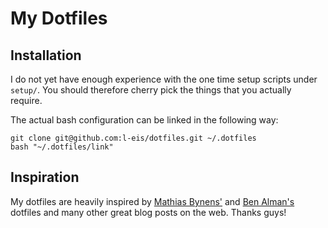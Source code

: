 # My Dotfiles

## Installation
I do not yet have enough experience with the one time setup scripts under `setup/`.
You should therefore cherry pick the things that you actually require.

The actual bash configuration can be linked in the following way:

```
git clone git@github.com:l-eis/dotfiles.git ~/.dotfiles
bash "~/.dotfiles/link"
```

## Inspiration
My dotfiles are heavily inspired by
[Mathias Bynens'](https://github.com/mathiasbynens/dotfiles) and
[Ben Alman's](https://github.com/cowboy/dotfiles) dotfiles
and many other great blog posts on the web. Thanks guys!

